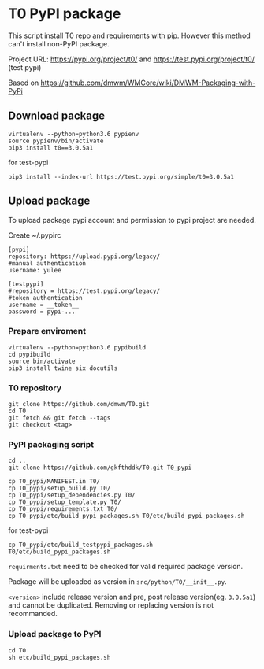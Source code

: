 # T0 PyPI package

This script install T0 repo and requirements with pip.
However this method can't install non-PyPI package.

Project URL: https://pypi.org/project/t0/ and https://test.pypi.org/project/t0/ (test pypi)

Based on https://github.com/dmwm/WMCore/wiki/DMWM-Packaging-with-PyPi


## Download package

    virtualenv --python=python3.6 pypienv
    source pypienv/bin/activate
    pip3 install t0==3.0.5a1

for test-pypi

    pip3 install --index-url https://test.pypi.org/simple/t0=3.0.5a1

## Upload package

To upload package pypi account and permission to pypi project are needed.

Create ~/.pypirc
```
[pypi]
repository: https://upload.pypi.org/legacy/
#manual authentication
username: yulee

[testpypi]
#repository = https://test.pypi.org/legacy/
#token authentication
username = __token__
password = pypi-...
```

### Prepare enviroment

    virtualenv --python=python3.6 pypibuild
    cd pypibuild
    source bin/activate
    pip3 install twine six docutils
    
### T0 repository
    
    git clone https://github.com/dmwm/T0.git
    cd T0
    git fetch && git fetch --tags
    git checkout <tag>

### PyPI packaging script
    cd ..
    git clone https://github.com/gkfthddk/T0.git T0_pypi

    cp T0_pypi/MANIFEST.in T0/
    cp T0_pypi/setup_build.py T0/
    cp T0_pypi/setup_dependencies.py T0/
    cp T0_pypi/setup_template.py T0/
    cp T0_pypi/requirements.txt T0/
    cp T0_pypi/etc/build_pypi_packages.sh T0/etc/build_pypi_packages.sh

for test-pypi    

    cp T0_pypi/etc/build_testpypi_packages.sh T0/etc/build_pypi_packages.sh

`requirments.txt` need to be checked for valid required package version.

Package will be uploaded as version in `src/python/T0/__init__.py`.

`<version>` include release version and pre, post release version(eg. `3.0.5a1`) and cannot be duplicated. Removing or replacing version is not recommanded.

### Upload package to PyPI
    cd T0
    sh etc/build_pypi_packages.sh
